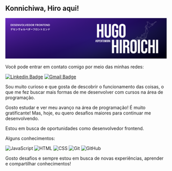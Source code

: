 ## Konnichiwa, Hiro aqui!

<img src="./capa.png" alt="Capa de apresentação">

Você pode entrar em contato comigo por meio das minhas redes:

[![Linkedin Badge](https://img.shields.io/badge/-Hugo%20Hiroichi-F2F2F2?style=flat-square&logo=Linkedin&logoColor=2B3448&link=https://www.linkedin.com/in/Hirows/)](https://www.linkedin.com/in/Hirows/)
[![Gmail Badge](https://img.shields.io/badge/-hirows.dev@gmail.com-F2F2F2?style=flat-square&logo=Gmail&logoColor=2B3448&link=mailto:hirows.dev@gmail.com)](mailto:hirows.dev@gmail.com)

Sou muito curioso e que gosta de descobrir o funcionamento das coisas, o que me fez buscar mais formas de me desenvolver com cursos na área de programação.

Gosto estudar e ver meu avanço na área de programação! É muito gratificante! Mas, hoje, eu quero desafios maiores para continuar me desenvolvendo.

Estou em busca de oportunidades como desenvolvedor frontend.

Alguns conhecimentos:

![JavaScript](https://img.shields.io/badge/-JavaScript-F2F2F2?style=flat&logo=javascript)
![HTML](https://img.shields.io/badge/-HTML5-F2F2F2?style=flat&logo=HTML5)
![CSS](https://img.shields.io/badge/-CSS-F2F2F2?style=flat&logo=CSS3&logoColor=1572B6)
![Git](https://img.shields.io/badge/-Git-F2F2F2?style=flat&logo=git)
![GitHub](https://img.shields.io/badge/-GitHub-F2F2F2?style=flat&logo=github)

Gosto desafios e sempre estou em busca de novas experiências, aprender e compartilhar conhecimentos!
